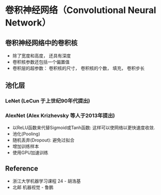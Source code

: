 # 卷积神经网络（Convolutional Neural Network）

## 卷积神经网络中的卷积核
* 除了宽度和高度， 还具有深度
* 卷积核参数还包括一个偏置值
* 卷积层的超参数： 卷积核的尺寸， 卷积核的个数， 填充， 卷积步长
## 池化层

### LeNet (LeCun 于上世纪90年代提出)

### AlexNet (Alex Krizhevsky 等人于2013年提出)
* 以ReLU函数来代替Sigmoid或Tanh函数: 这样可以使网络以更快速度收敛.
* 池化(Pooling)
* 随机丢弃(Dropout): 避免过拟合
* 增加训练样本
* 使用GPU加速训练

## Reference
* 浙江大学机器学习课程 24 - 胡浩基
* 北邮 机器视觉 - 鲁鹏
